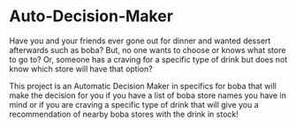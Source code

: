 # Auto-Decision-Maker

Have you and your friends ever gone out for dinner and wanted dessert afterwards such as boba? But, no one wants to choose or knows what store to go to? Or, someone has a craving for a specific type of drink but does not know which store will have that option?

This project is an Automatic Decision Maker in specifics for boba that will make the decision for you if you have a list of boba store names you have in mind or if you are craving a specific type of drink that will give you a recommendation of nearby boba stores with the drink in stock!

